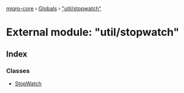 [miqro-core](../README.md) › [Globals](../globals.md) › ["util/stopwatch"](_util_stopwatch_.md)

# External module: "util/stopwatch"

## Index

### Classes

* [StopWatch](../classes/_util_stopwatch_.stopwatch.md)
